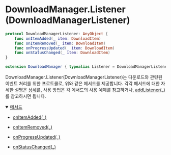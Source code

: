 # DownloadManager.Listener (DownloadManagerListener)

```swift
protocol DownloadManagerListener: AnyObject {
    func onItemAdded(_ item: DownloadItem)
    func onItemRemoved(_ item: DownloadItem)
    func onProgressUpdated(_ item: DownloadItem)
    func onStatusChanged(_ item: DownloadItem)
}

extension DownloadManager { typealias Listener = DownloadManagerListener }
```

DownloadManager.Listener(DownloadManagerListener)는 다운로드와 관련된 이벤트 처리를 위한 프로토콜로, 위와 같은 메서드를 제공합니다. 각각 메서드에 대한 자세한 설명은 [상세](./details.md)를, 사용 방법은 각 메서드의 사용 예제를 참고하거나, [addListener(_)](../../class/download-manager/details.md#addlistener_)를 참고하시면 됩니다.

<details open>
<summary>
    <a href="./details.md#메서드">메서드</a>
</summary>

- [onItemAdded(_)](./details.md#onitemadded_)

- [onItemRemoved(_)](./details.md#onitemremoved_)

- [onProgressUpdated(_)](./details.md#onprogressupdated_)

- [onStatusChanged(_)](./details.md#onstatuschanged_)

</details>